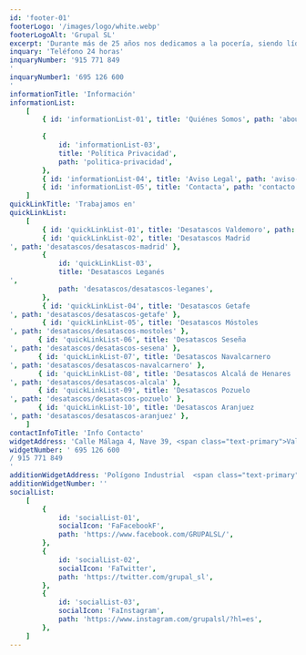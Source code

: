 ```yaml
---
id: 'footer-01'
footerLogo: '/images/logo/white.webp'
footerLogoAlt: 'Grupal SL'
excerpt: 'Durante más de 25 años nos dedicamos a la pocería, siendo líderes entre las mejores empresas de desatascos en Madrid. Ofrecemos no solo los mejores servicios, sino que también somos la empresa de desatrancos más económica de Madrid.'
inquary: 'Teléfono 24 horas'
inquaryNumber: '915 771 849
'
inquaryNumber1: '695 126 600
'
informationTitle: 'Información'
informationList:
    [
        { id: 'informationList-01', title: 'Quiénes Somos', path: 'about' },
        
        {
            id: 'informationList-03',
            title: 'Política Privacidad',
            path: 'politica-privacidad',
        },
        { id: 'informationList-04', title: 'Aviso Legal', path: 'aviso-legal' },
        { id: 'informationList-05', title: 'Contacta', path: 'contacto' },
    ]
quickLinkTitle: 'Trabajamos en'
quickLinkList:
    [
        { id: 'quickLinkList-01', title: 'Desatascos Valdemoro', path: 'desatascos/desatascos-valdemoro' },
        { id: 'quickLinkList-02', title: 'Desatascos Madrid
', path: 'desatascos/desatascos-madrid' },
        {
            id: 'quickLinkList-03',
            title: 'Desatascos Leganés
',
            path: 'desatascos/desatascos-leganes',
        },
        { id: 'quickLinkList-04', title: 'Desatascos Getafe
', path: 'desatascos/desatascos-getafe' },
        { id: 'quickLinkList-05', title: 'Desatascos Móstoles
', path: 'desatascos/desatascos-mostoles' },
       { id: 'quickLinkList-06', title: 'Desatascos Seseña
', path: 'desatascos/desatascos-sesena' },
       { id: 'quickLinkList-07', title: 'Desatascos Navalcarnero
', path: 'desatascos/desatascos-navalcarnero' },
       { id: 'quickLinkList-08', title: 'Desatascos Alcalá de Henares
', path: 'desatascos/desatascos-alcala' },
       { id: 'quickLinkList-09', title: 'Desatascos Pozuelo
', path: 'desatascos/desatascos-pozuelo' },
       { id: 'quickLinkList-10', title: 'Desatascos Aranjuez
', path: 'desatascos/desatascos-aranjuez' },
    ]
contactInfoTitle: 'Info Contacto'
widgetAddress: 'Calle Málaga 4, Nave 39, <span class="text-primary">Valdemoro, Madrid</span>'
widgetNumber: ' 695 126 600
/ 915 771 849
'
additionWidgetAddress: 'Polígono Industrial  <span class="text-primary">La Carrehuela</span>'
additionWidgetNumber: ''
socialList:
    [
        {
            id: 'socialList-01',
            socialIcon: 'FaFacebookF',
            path: 'https://www.facebook.com/GRUPALSL/',
        },
        {
            id: 'socialList-02',
            socialIcon: 'FaTwitter',
            path: 'https://twitter.com/grupal_sl',
        },
        {
            id: 'socialList-03',
            socialIcon: 'FaInstagram',
            path: 'https://www.instagram.com/grupalsl/?hl=es',
        },
    ]
---
```

